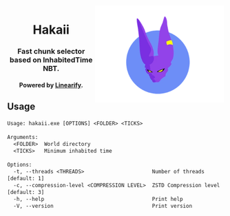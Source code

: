 <img src="logo.png" width="300" style="max-width: 100%; height: auto;" alt="Logo" align="right">
<div align="center">
  <h1>Hakaii</h1>
  <h3>Fast chunk selector based on InhabitedTime NBT.</h3>
  <h4>Powered by <a href="https://github.com/kugge/Linearify">Linearify</a>.</h4>
</div>

## Usage
```
Usage: hakaii.exe [OPTIONS] <FOLDER> <TICKS>

Arguments:
  <FOLDER>  World directory
  <TICKS>   Minimum inhabited time

Options:
  -t, --threads <THREADS>                      Number of threads [default: 1]
  -c, --compression-level <COMPRESSION LEVEL>  ZSTD Compression level [default: 3]
  -h, --help                                   Print help
  -V, --version                                Print version
```
